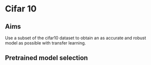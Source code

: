# Cifar 10

## Aims

Use a subset of the cifar10 dataset to obtain an as accurate and robust model as possible with transfer learning.

## Pretrained model selection
